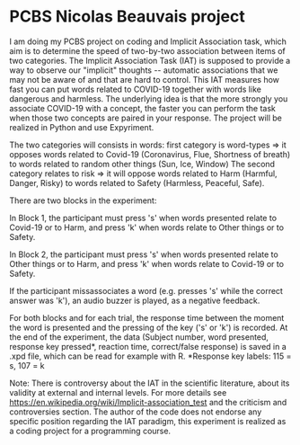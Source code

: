 # PCBS Nicolas Beauvais project

I am doing my PCBS project on coding and Implicit Association task, which aim is to determine the speed of two-by-two association between items of two categories. 
The Implicit Association Task (IAT) is supposed to provide a way to observe our "implicit" thoughts -- automatic associations that we may not be aware of and that are hard to control. This IAT measures how fast you can put words related to COVID-19 together with words like dangerous and harmless. The underlying idea is that the more strongly you associate COVID-19 with a concept, the faster you can perform the task when those two concepts are paired in your response.
The project will be realized in Python and use Expyriment.

The two categories will consists in words: first category is word-types => it opposes words related to Covid-19 (Coronavirus, Flue, Shortness of breath) to words related to random other things (Sun, Ice, Window)
The second category relates to risk => it will oppose words related to Harm (Harmful, Danger, Risky) to words related to Safety (Harmless, Peaceful, Safe).

There are two blocks in the experiment:

In Block 1, the participant must press 's' when words presented relate to Covid-19 or to Harm, and press 'k' when words relate to Other things or to Safety.

In Block 2, the participant must press 's' when words presented relate to Other things or to Harm, and press 'k' when words relate to Covid-19 or to Safety.

If the participant missassociates a word (e.g. presses 's' while the correct answer was 'k'), an audio buzzer is played, as a negative feedback.

For both blocks and for each trial, the response time between the moment the word is presented and the pressing of the key ('s' or 'k') is recorded. 
At the end of the experiment, the data (Subject number, word presented, response key pressed*, reaction time, correct/false response) is saved in a .xpd file, which can be read for example with R. 
*Response key labels: 115 = s, 107 = k



Note: There is controversy about the IAT in the scientific literature, about its validity at external and internal levels. 
For more details see https://en.wikipedia.org/wiki/Implicit-association_test and the criticism and controversies section.
The author of the code does not endorse any specific position regarding the IAT paradigm, this experiment is realized as a coding project for a programming course.  
